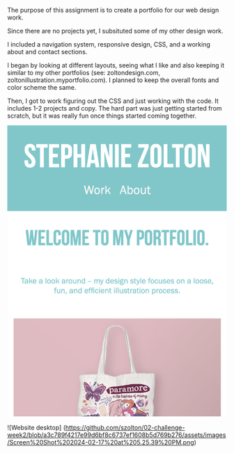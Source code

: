 The purpose of this assignment is to create a portfolio for our web design work. 

Since there are no projects yet, I subsituted some of my other design work.

I included a navigation system, responsive design, CSS, and a working about and contact sections.

I began by looking at different layouts, seeing what I like and also keeping it similar to my other portfolios (see: zoltondesign.com, zoltonillustration.myportfolio.com). I planned to keep the overall fonts and color scheme the same.

Then, I got to work figuring out the CSS and just working with the code. It includes 1-2 projects and copy. The hard part was just getting started from scratch, but it was really fun once things started coming together.

![Website Mobile](https://github.com/szolton/02-challenge-week2/blob/a3c789f4217e99d6bf8c6737ef1608b5d769b276/assets/images/Screen%20Shot%202024-02-17%20at%205.25.48%20PM.png)

![Website desktop] (https://github.com/szolton/02-challenge-week2/blob/a3c789f4217e99d6bf8c6737ef1608b5d769b276/assets/images/Screen%20Shot%202024-02-17%20at%205.25.39%20PM.png)